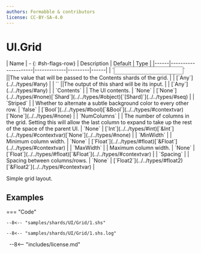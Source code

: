 ```yaml
---
authors: Formabble & contributors
license: CC-BY-SA-4.0
---
```



# UI.Grid

<div class="sh-parameters" markdown="1">
| Name | - {: #sh-flags-row} | Description | Default | Type |
|------|---------------------|-------------|---------|------|
| `<input>` ||The value that will be passed to the Contents shards of the grid. | | [`Any`](../../types/#any) |
| `<output>` ||The output of this shard will be its input. | | [`Any`](../../types/#any) |
| `Contents` |  | The UI contents. | `None` | [`None`](../../types/#none)[`Shard`](../../types/#object)[`[Shard]`](../../types/#seq) |
| `Striped` |  | Whether to alternate a subtle background color to every other row. | `false` | [`Bool`](../../types/#bool)[`&Bool`](../../types/#contextvar)[`None`](../../types/#none) |
| `NumColumns` |  | The number of columns in the grid. Setting this will allow the last column to expand to take up the rest of the space of the parent UI. | `None` | [`Int`](../../types/#int)[`&Int`](../../types/#contextvar)[`None`](../../types/#none) |
| `MinWidth` |  | Minimum column width. | `None` | [`Float`](../../types/#float)[`&Float`](../../types/#contextvar) |
| `MaxWidth` |  | Maximum column width. | `None` | [`Float`](../../types/#float)[`&Float`](../../types/#contextvar) |
| `Spacing` |  | Spacing between columns/rows. | `None` | [`Float2`](../../types/#float2)[`&Float2`](../../types/#contextvar) |

</div>

Simple grid layout.

## Examples

=== "Code"

  ```x86asm linenums="1"
  --8<-- "samples/shards/UI/Grid/1.shs"
  ```

  ```
  --8<-- "samples/shards/UI/Grid/1.shs.log"
  ```
&nbsp;
--8<-- "includes/license.md"

